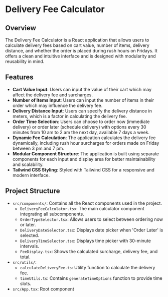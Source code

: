 # Delivery Fee Calculator

## Overview

The Delivery Fee Calculator is a React application that allows users to calculate delivery fees based on cart value, number of items, delivery distance, and whether the order is placed during rush hours on Fridays. It offers a clean and intuitive interface  and is designed with modularity and reusability in mind.

## Features

- **Cart Value Input**: Users can input the value of their cart which may affect the delivery fee and surcharges.
- **Number of Items Input**: Users can input the number of items in their order which may influence the delivery fee.
- **Delivery Distance Input**: Users can specify the delivery distance in meters, which is a factor in calculating the delivery fee.
- **Order Time Selection**: Users can choose to order now (immediate delivery) or order later (schedule delivery) with options every 30 minutes from 10 am to 2 am the next day, available 7 days a week.
- **Dynamic Fee Calculation**: The application calculates the delivery fee dynamically, including rush hour surcharges for orders made on Friday between 3 pm and 7 pm.
- **Modular Component Structure**: The application is built using separate components for each input and display area for better maintainability and scalability.
- **Tailwind CSS Styling**: Styled with Tailwind CSS for a responsive and modern interface.

## Project Structure

- `src/components/`: Contains all the React components used in the project.
  - `DeliveryFeeCalculator.tsx`: The main calculator component integrating all subcomponents.
  - `OrderTypeSelector.tsx`: Allows users to select between ordering now or later.
  - `DeliveryDateSelector.tsx`: Displays date picker when 'Order Later' is selected.
  - `DeliveryTimeSelector.tsx`: Displays time picker with 30-minute intervals.
  - `FeeDisplay.tsx`: Shows the calculated surcharge, delivery fee, and total.
- `src/utils/`:
  - `calculateDeliveryFee.ts`: Utility function to calculate the delivery fee.
  - `timeUtils.ts`: Contains `generateTimeOptions` function to provide time slots.
- `src/App.tsx`: Root component
